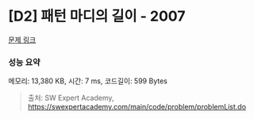 # [D2] 패턴 마디의 길이 - 2007 

[문제 링크](https://swexpertacademy.com/main/code/problem/problemDetail.do?contestProbId=AV5P1kNKAl8DFAUq) 

### 성능 요약

메모리: 13,380 KB, 시간: 7 ms, 코드길이: 599 Bytes



> 출처: SW Expert Academy, https://swexpertacademy.com/main/code/problem/problemList.do